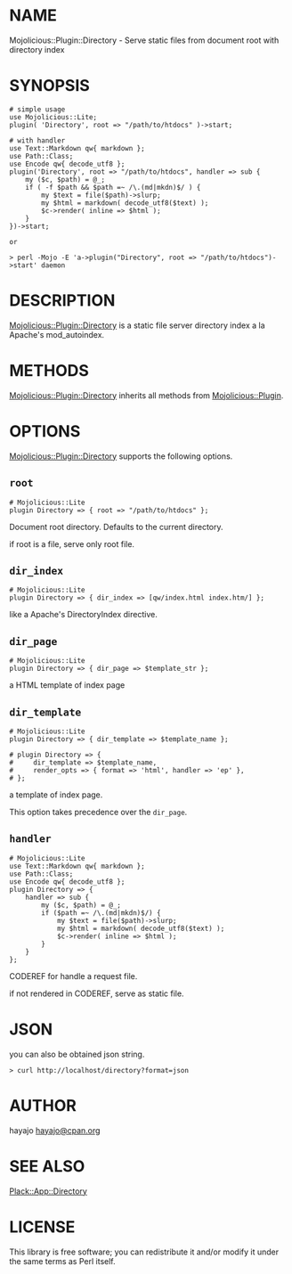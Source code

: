 # NAME

Mojolicious::Plugin::Directory - Serve static files from document root with directory index

# SYNOPSIS

    # simple usage
    use Mojolicious::Lite;
    plugin( 'Directory', root => "/path/to/htdocs" )->start;

    # with handler
    use Text::Markdown qw{ markdown };
    use Path::Class;
    use Encode qw{ decode_utf8 };
    plugin('Directory', root => "/path/to/htdocs", handler => sub {
        my ($c, $path) = @_;
        if ( -f $path && $path =~ /\.(md|mkdn)$/ ) {
            my $text = file($path)->slurp;
            my $html = markdown( decode_utf8($text) );
            $c->render( inline => $html );
        }
    })->start;

    or

    > perl -Mojo -E 'a->plugin("Directory", root => "/path/to/htdocs")->start' daemon

# DESCRIPTION

[Mojolicious::Plugin::Directory](http://search.cpan.org/perldoc?Mojolicious::Plugin::Directory) is a static file server directory index a la Apache's mod\_autoindex.

# METHODS

[Mojolicious::Plugin::Directory](http://search.cpan.org/perldoc?Mojolicious::Plugin::Directory) inherits all methods from [Mojolicious::Plugin](http://search.cpan.org/perldoc?Mojolicious::Plugin).

# OPTIONS

[Mojolicious::Plugin::Directory](http://search.cpan.org/perldoc?Mojolicious::Plugin::Directory) supports the following options.

## `root`

    # Mojolicious::Lite
    plugin Directory => { root => "/path/to/htdocs" };

Document root directory. Defaults to the current directory.

if root is a file, serve only root file.

## `dir_index`

    # Mojolicious::Lite
    plugin Directory => { dir_index => [qw/index.html index.htm/] };

like a Apache's DirectoryIndex directive.

## `dir_page`

    # Mojolicious::Lite
    plugin Directory => { dir_page => $template_str };

a HTML template of index page

## `dir_template`

    # Mojolicious::Lite
    plugin Directory => { dir_template => $template_name };

    # plugin Directory => {
    #     dir_template => $template_name,
    #     render_opts => { format => 'html', handler => 'ep' },
    # };

a template of index page.

This option takes precedence over the `dir_page`.

## `handler`

    # Mojolicious::Lite
    use Text::Markdown qw{ markdown };
    use Path::Class;
    use Encode qw{ decode_utf8 };
    plugin Directory => {
        handler => sub {
            my ($c, $path) = @_;
            if ($path =~ /\.(md|mkdn)$/) {
                my $text = file($path)->slurp;
                my $html = markdown( decode_utf8($text) );
                $c->render( inline => $html );
            }
        }
    };

CODEREF for handle a request file.

if not rendered in CODEREF, serve as static file.

# JSON

you can also be obtained json string.

    > curl http://localhost/directory?format=json

# AUTHOR

hayajo <hayajo@cpan.org>

# SEE ALSO

[Plack::App::Directory](http://search.cpan.org/perldoc?Plack::App::Directory)

# LICENSE

This library is free software; you can redistribute it and/or modify
it under the same terms as Perl itself.
